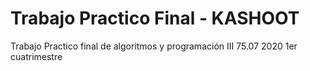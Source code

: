 # Trabajo Practico Final - KASHOOT
Trabajo Practico final de algoritmos y programación III 75.07 2020 1er cuatrimestre

